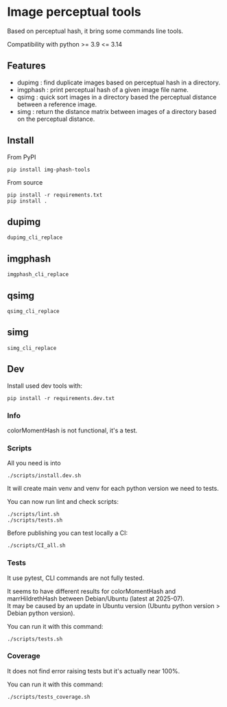 # Image perceptual tools

Based on perceptual hash, it bring some commands line tools.  

Compatibility with python >= 3.9 <= 3.14  

## Features  

- dupimg : find duplicate images based on perceptual hash in a directory.
- imgphash : print perceptual hash of a given image file name.
- qsimg : quick sort images in a directory based the perceptual distance between a reference image.
- simg : return the distance matrix between images of a directory based on the perceptual distance.


## Install

From PyPI
```
pip install img-phash-tools
```

From source  
```
pip install -r requirements.txt
pip install .
```

## dupimg

```
dupimg_cli_replace
```

## imgphash

```
imgphash_cli_replace
```

## qsimg

```
qsimg_cli_replace
```

## simg

```
simg_cli_replace
```

## Dev  
Install used dev tools with:  
```
pip install -r requirements.dev.txt
```

### Info  
colorMomentHash is not functional, it's a test.  

### Scripts  
All you need is into
```
./scripts/install.dev.sh
```
It will create main venv and venv for each python version we need to tests.  

You can now run lint and check scripts:
```
./scripts/lint.sh
./scripts/tests.sh
```
Before publishing you can test locally a CI:
```
./scripts/CI_all.sh
```
### Tests  
It use pytest, CLI commands are not fully tested.  

It seems to have different results for colorMomentHash and marrHildrethHash between Debian/Ubuntu (latest at 2025-07).  
It may be caused by an update in Ubuntu version (Ubuntu python version > Debian python version).  

You can run it with this command:
```
./scripts/tests.sh
```

### Coverage  
It does not find error raising tests but it's actually near 100%.  

You can run it with this command:
```
./scripts/tests_coverage.sh
```
